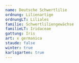 ```yaml
---
name: Deutsche Schwertlilie
ordnung: Lilienartige
ordnungLT: Liliales
familie: Schwertliliengewächse
familieLT: Iridaceae
gattung: Iris
art: x germanica
staude: false
winter: true
karlsgarten: true
---
```

